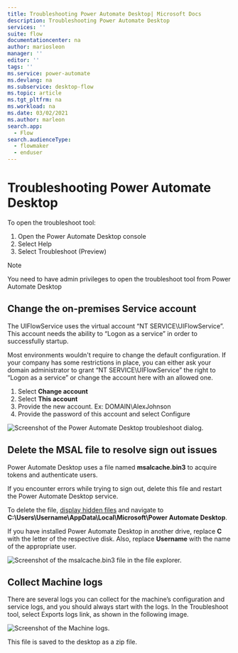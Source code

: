 ```yaml
---
title: Troubleshooting Power Automate Desktop| Microsoft Docs
description: Troubleshooting Power Automate Desktop
services: ''
suite: flow
documentationcenter: na
author: mariosleon
manager: ''
editor: ''
tags: ''
ms.service: power-automate
ms.devlang: na
ms.subservice: desktop-flow
ms.topic: article
ms.tgt_pltfrm: na
ms.workload: na
ms.date: 03/02/2021
ms.author: marleon
search.app: 
  - Flow 
search.audienceType: 
  - flowmaker
  - enduser
---
```


# Troubleshooting Power Automate Desktop

To open the troubleshoot tool:
1. Open the Power Automate Desktop console
1. Select Help
1. Select Troubleshoot (Preview)

>[!NOTE]
>You need to have admin privileges to open the troubleshoot tool from Power Automate Desktop  

## Change the on-premises Service account
The UIFlowService uses the virtual account “NT SERVICE\UIFlowService”. This account needs the ability to “Logon as a service” in order to successfully startup.

Most environments wouldn't require to change the default configuration. If your company has some restrictions in place, you can either ask your domain administrator to grant “NT SERVICE\UIFlowService” the right to “Logon as a service” or change the account here with an allowed one.
1. Select **Change account**
1. Select **This account**
1. Provide the new account. Ex: DOMAIN\AlexJohnson  
1. Provide the password of this account and select Configure
 
![Screenshot of the Power Automate Desktop troubleshoot dialog.](\media\troubleshoot\image001.png)


## Delete the MSAL file to resolve sign out issues

Power Automate Desktop uses a file named **msalcache.bin3** to acquire tokens and authenticate users.

If you encounter errors while trying to sign out, delete this file and restart the Power Automate Desktop service.

To delete the file, [display hidden files](https://support.microsoft.com/windows/show-hidden-files-0320fe58-0117-fd59-6851-9b7f9840fdb2) and navigate to **C:\Users\Username\AppData\Local\Microsoft\Power Automate Desktop**. 

If you have installed Power Automate Desktop in another drive, replace **C** with the letter of the respective disk. Also, replace **Username** with the name of the appropriate user.

![Screenshot of the msalcache.bin3 file in the file explorer.](\media\troubleshoot\msal-file.png)


## Collect Machine logs 
There are several logs you can collect for the machine’s configuration and service logs, and you should always start with the logs. 
In the Troubleshoot tool, select Exports logs link, as shown in the following image.

![Screenshot of the Machine logs.](\media\troubleshoot\image003.png)

This file is saved to the desktop as a zip file.